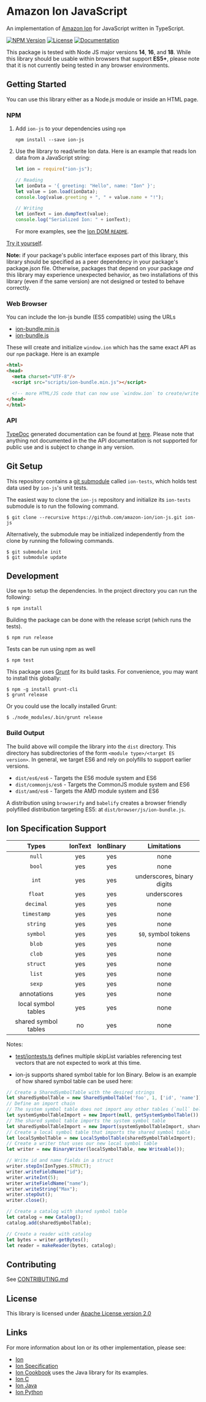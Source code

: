 # Amazon Ion JavaScript
An implementation of [Amazon Ion](https://amazon-ion.github.io/ion-docs/) for JavaScript written in TypeScript.

[![NPM Version](https://img.shields.io/npm/v/ion-js.svg)](https://www.npmjs.com/package/ion-js)
[![License](https://img.shields.io/hexpm/l/plug.svg)](https://github.com/amazon-ion/ion-js/blob/master/LICENSE)
[![Documentation](https://img.shields.io/badge/docs-api-green.svg)](https://amazon-ion.github.io/ion-js/api/index.html)

This package is tested with Node JS major versions **14**, **16**, and **18**.  While this library
should be usable within browsers that support **ES5+**, please note that it is not currently being tested
in any browser environments.

## Getting Started

You can use this library either as a Node.js module or inside an HTML page.

### NPM

1. Add `ion-js` to your dependencies using `npm`
    ```
    npm install --save ion-js
    ```
1. Use the library to read/write Ion data. Here is an example that reads Ion data from a JavaScript string:
    ```javascript
    let ion = require("ion-js");
    
    // Reading
    let ionData = '{ greeting: "Hello", name: "Ion" }';
    let value = ion.load(ionData);
    console.log(value.greeting + ", " + value.name + "!");
   
    // Writing
    let ionText = ion.dumpText(value);
    console.log("Serialized Ion: " + ionText);
    ```
   
   For more examples, see the [Ion DOM `README`](/src/dom/README.md).

[Try it yourself](https://npm.runkit.com/ion-js).

**Note:** if your package's public interface exposes part of this library, this library should be specified
as a peer dependency in your package's package.json file.  Otherwise, packages that depend on your package
*and* this library may experience unexpected behavior, as two installations of this library (even if the same
version) are not designed or tested to behave correctly.

### Web Browser

You can include the Ion-js bundle (ES5 compatible) using the URLs

* [ion-bundle.min.js](https://amazon-ion.github.io/ion-js/browser/scripts/ion-bundle.min.js)
* [ion-bundle.js](https://amazon-ion.github.io/ion-js/browser/scripts/ion-bundle.js)

These will create and initialize `window.ion` which has the same exact API as our `npm` package. Here is an example

```html
<html>
<head>
  <meta charset="UTF-8"/>
  <script src="scripts/ion-bundle.min.js"></script>

  <!-- more HTML/JS code that can now use `window.ion` to create/write Ion -->
</head>
</html>
```

### API

[TypeDoc](https://typedoc.org/) generated documentation can be found at [here](https://amazon-ion.github.io/ion-js/api/).
Please note that anything not documented in the the API documentation is not supported for public use and is
subject to change in any version.

## Git Setup

This repository contains a [git submodule](https://git-scm.com/docs/git-submodule)
called `ion-tests`, which holds test data used by `ion-js`'s unit tests.

The easiest way to clone the `ion-js` repository and initialize its `ion-tests`
submodule is to run the following command.

```
$ git clone --recursive https://github.com/amazon-ion/ion-js.git ion-js
```

Alternatively, the submodule may be initialized independently from the clone
by running the following commands.

```
$ git submodule init
$ git submodule update
```

## Development

Use `npm` to setup the dependencies.  In the project directory you can run the following:

```
$ npm install
```

Building the package can be done with the release script (which runs the tests).

```
$ npm run release
```

Tests can be run using npm as well

```
$ npm test
```

This package uses [Grunt](https://gruntjs.com/) for its build tasks.  For convenience, you may want to install
this globally:

```
$ npm -g install grunt-cli
$ grunt release
```

Or you could use the locally installed Grunt:

```
$ ./node_modules/.bin/grunt release
```

### Build Output

The build above will compile the library into the `dist` directory.  This directory has subdirectories of
the form `<module type>/<target ES version>`.  In general, we target ES6 and rely on polyfills to support earlier
versions.

* `dist/es6/es6` - Targets the ES6 module system and ES6
* `dist/commonjs/es6` - Targets the CommonJS module system and ES6 
* `dist/amd/es6` - Targets the AMD module system and ES6

A distribution using `browserify` and `babelify` creates a browser friendly polyfilled distribution targeting ES5:
at `dist/browser/js/ion-bundle.js`.

## Ion Specification Support

| Types                     | IonText       | IonBinary     | Limitations                                   |
|:-------------------------:|:-------------:|:-------------:|:---------------------------------------------:|
| `null`                    | yes           | yes           | none                                          |
| `bool`                    | yes           | yes           | none                                          |
| `int`                     | yes           | yes           | underscores, binary digits                    |
| `float`                   | yes           | yes           | underscores                                   |
| `decimal`                 | yes           | yes           | none                                          |
| `timestamp`               | yes           | yes           | none                                          |
| `string`                  | yes           | yes           | none                                          |
| `symbol`                  | yes           | yes           | `$0`, symbol tokens                           |
| `blob`                    | yes           | yes           | none                                          |
| `clob`                    | yes           | yes           | none                                          |
| `struct`                  | yes           | yes           | none                                          |
| `list`                    | yes           | yes           | none                                          |
| `sexp`                    | yes           | yes           | none                                          |
| annotations               | yes           | yes           | none                                          |
| local symbol tables       | yes           | yes           | none                                          |
| shared symbol tables      | no            | yes           | none                                          |

Notes:
* [test/iontests.ts](https://github.com/amazon-ion/ion-js/blob/master/test/iontests.ts) defines multiple skipList variables
  referencing test vectors that are not expected to work at this time.

* ion-js supports shared symbol table for Ion Binary. Below is an example of how shared symbol table can be used here: 
```javascript
// Create a SharedSymbolTable with the desired strings
let sharedSymbolTable = new SharedSymbolTable('foo', 1, ['id', 'name']);
// Define an import chain
// The system symbol table does not import any other tables (`null` below)
let systemSymbolTableImport = new Import(null, getSystemSymbolTable());
// The shared symbol table imports the system symbol table
let sharedSymbolTableImport = new Import(systemSymbolTableImport, sharedSymbolTable);
// Create a local symbol table that imports the shared symbol table
let localSymbolTable = new LocalSymbolTable(sharedSymbolTableImport);
// Create a writer that uses our new local symbol table
let writer = new BinaryWriter(localSymbolTable, new Writeable());

// Write id and name fields in a struct
writer.stepIn(IonTypes.STRUCT);
writer.writeFieldName("id");
writer.writeInt(5);
writer.writeFieldName("name");
writer.writeString("Max");
writer.stepOut();
writer.close();

// Create a catalog with shared symbol table
let catalog = new Catalog();
catalog.add(sharedSymbolTable);

// Create a reader with catalog
let bytes = writer.getBytes();
let reader = makeReader(bytes, catalog);
```

## Contributing

See [CONTRIBUTING.md](CONTRIBUTING.md)

## License

This library is licensed under [Apache License version 2.0](LICENSE)

## Links
For more information about Ion or its other implementation, please see:

* [Ion](https://amazon-ion.github.io/ion-docs/)
* [Ion Specification](https://amazon-ion.github.io/ion-docs/spec.html)
* [Ion Cookbook](https://amazon-ion.github.io/ion-docs/cookbook.html) uses the Java library for its examples.
* [Ion C](https://github.com/amazon-ion/ion-c)
* [Ion Java](https://github.com/amazon-ion/ion-java)
* [Ion Python](https://github.com/amazon-ion/ion-python)
